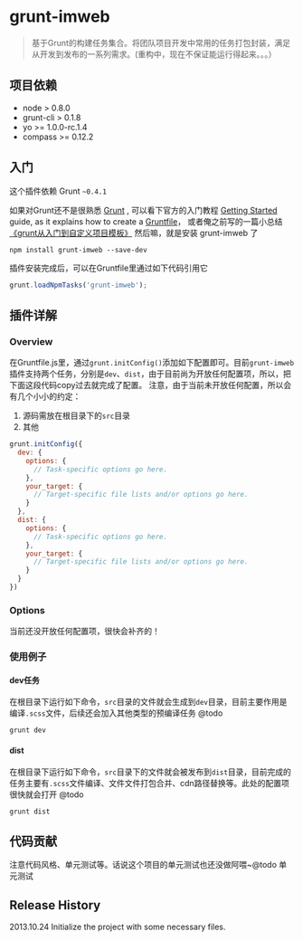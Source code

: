 # grunt-imweb

> 基于Grunt的构建任务集合。将团队项目开发中常用的任务打包封装，满足从开发到发布的一系列需求。(重构中，现在不保证能运行得起来。。。）

## 项目依赖
* node > 0.8.0
* grunt-cli > 0.1.8
* yo >= 1.0.0-rc.1.4
* compass >= 0.12.2

## 入门
这个插件依赖 Grunt `~0.4.1`

如果对Grunt还不是很熟悉 [Grunt](http://gruntjs.com/) , 可以看下官方的入门教程 [Getting Started](http://gruntjs.com/getting-started) guide, as it explains how to create a [Gruntfile](http://gruntjs.com/sample-gruntfile)， 或者俺之前写的一篇小总结[《grunt从入门到自定义项目模板》](http://www.cnblogs.com/chyingp/archive/2013/05/11/grunt_getting_started.html)
然后嘛，就是安装 grunt-imweb 了

```shell
npm install grunt-imweb --save-dev
```

插件安装完成后，可以在Gruntfile里通过如下代码引用它

```js
grunt.loadNpmTasks('grunt-imweb');
```

## 插件详解

### Overview
在Gruntfile.js里，通过`grunt.initConfig()`添加如下配置即可。目前`grunt-imweb`插件支持两个任务，分别是`dev`、`dist`，由于目前尚为开放任何配置项，所以，把下面这段代码copy过去就完成了配置。
注意，由于当前未开放任何配置，所以会有几个小小的约定：

1. 源码需放在根目录下的`src`目录
2. 其他

```js
grunt.initConfig({
  dev: {
    options: {
      // Task-specific options go here.
    },
    your_target: {
      // Target-specific file lists and/or options go here.
    }
  },
  dist: {
    options: {
      // Task-specific options go here.
    },
    your_target: {
      // Target-specific file lists and/or options go here.
    }
  }
})
```

### Options
当前还没开放任何配置项，很快会补齐的！

### 使用例子

#### dev任务
在根目录下运行如下命令，`src`目录的文件就会生成到`dev`目录，目前主要作用是编译`.scss`文件，后续还会加入其他类型的预编译任务 @todo
	
	grunt dev

#### dist
在根目录下运行如下命令，`src`目录下的文件就会被发布到`dist`目录，目前完成的任务主要有`.scss`文件编译、文件文件打包合并、cdn路径替换等。此处的配置项很快就会打开 @todo
	
	grunt dist

## 代码贡献
注意代码风格、单元测试等。话说这个项目的单元测试也还没做阿喂~@todo 单元测试

## Release History
2013.10.24 Initialize the project with some necessary files.
